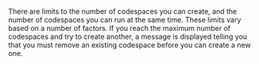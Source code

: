 There are limits to the number of codespaces you can create, and the number of codespaces you can run at the same time. These limits vary based on a number of factors. If you reach the maximum number of codespaces and try to create another, a message is displayed telling you that you must remove an existing codespace before you can create a new one.
